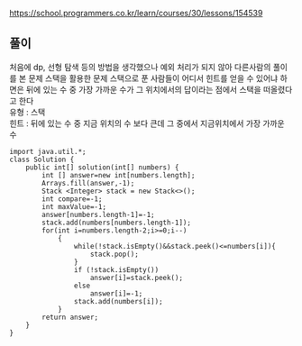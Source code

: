 https://school.programmers.co.kr/learn/courses/30/lessons/154539
## 풀이
처음에 dp, 선형 탐색 등의 방법을 생각했으나 예외 처리가 되지 않아 다른사람의 풀이를 본 문제
스택을 활용한 문제 스택으로 푼 사람들이 어디서 힌트를 얻을 수 있어냐 하면은 뒤에 있는 수 중 가장 가까운 수가 그 위치에서의 답이라는 점에서 스택을 떠올렸다고 한다<br>
유형 : 스택<br>
힌트 : 뒤에 있는 수 중 지금 위치의 수 보다 큰데 그 중에서 지금위치에서 가장 가까운 수<br>
```
import java.util.*;
class Solution {
    public int[] solution(int[] numbers) {
        int [] answer=new int[numbers.length];
        Arrays.fill(answer,-1);
        Stack <Integer> stack = new Stack<>();
        int compare=-1;
        int maxValue=-1;
        answer[numbers.length-1]=-1;
        stack.add(numbers[numbers.length-1]);
        for(int i=numbers.length-2;i>=0;i--)
            {
                while(!stack.isEmpty()&&stack.peek()<=numbers[i]){
                    stack.pop();       
                }
                if (!stack.isEmpty())
                    answer[i]=stack.peek();
                else
                    answer[i]=-1;
                stack.add(numbers[i]);
            }
        return answer;
    }
}
```
